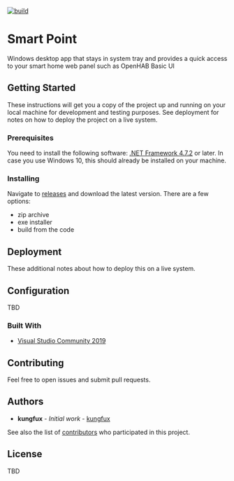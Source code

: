 [![build](https://ci.appveyor.com/api/projects/status/rokl6yurcf3hv1kt/branch/master?svg=true)](https://ci.appveyor.com/api/projects/status/rokl6yurcf3hv1kt/branch/master?svg=true)

# Smart Point

Windows desktop app that stays in system tray and provides a quick access to your smart home web panel such as OpenHAB Basic UI

## Getting Started

These instructions will get you a copy of the project up and running on your local machine for development and testing purposes. See deployment for notes on how to deploy the project on a live system.

### Prerequisites

You need to install the following software: [.NET Framework 4.7.2](https://dotnet.microsoft.com/download/dotnet-framework/net472) or later. In case you use Windows 10, this should already be installed on your machine.

### Installing

Navigate to [releases](https://github.com/kungfux/smartpoint/releases) and download the latest version. There are a few options:
* zip archive
* exe installer
* build from the code

## Deployment

These additional notes about how to deploy this on a live system.

## Configuration

TBD

### Built With

* [Visual Studio Community 2019](https://visualstudio.microsoft.com/vs/express/)

## Contributing

Feel free to open issues and submit pull requests.

## Authors

* **kungfux** - *Initial work* - [kungfux](https://github.com/kungfux)

See also the list of [contributors](https://github.com/your/project/contributors) who participated in this project.

## License

TBD
